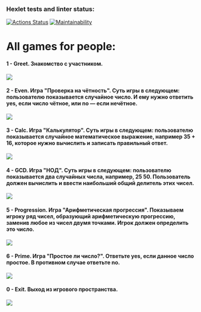 ### Hexlet tests and linter status:

[![Actions Status](https://github.com/Dmitriy5549/java-project-61/workflows/hexlet-check/badge.svg)](https://github.com/Dmitriy5549/java-project-61/actions)
[![Maintainability](https://api.codeclimate.com/v1/badges/594816a6b0c84bcb8ea3/maintainability)](https://codeclimate.com/github/Dmitriy5549/java-project-61/maintainability)

# All games for people:

#### 1 - Greet. Знакомство с участником.
![](../../../Downloads/1674395160_5-60.jpg)
#### 2 - Even. Игра "Проверка на чётность". Суть игры в следующем: пользователю показывается случайное число. И ему нужно ответить yes, если число чётное, или no — если нечётное.
![](../../../Downloads/dQWPIs1LY8M.jpg)
#### 3 - Calc. Игра "Калькулятор". Суть игры в следующем: пользователю показывается случайное математическое выражение, например 35 + 16, которое нужно вычислить и записать правильный ответ.
![](../../../Downloads/1648629536_2-kartinkof-club-p-bukhgalter-smeshnie-kartinki-2.jpg)
#### 4 - GCD. Игра "НОД". Суть игры в следующем: пользователю показывается два случайных числа, например, 25 50. Пользователь должен вычислить и ввести наибольший общий делитель этих чисел.
![](../../../Downloads/ochen-smeshnye-foto-kartinki-pro-igromanov-8.jpg)
#### 5 - Progression. Игра "Арифметическая прогрессия". Показываем игроку ряд чисел, образующий арифметическую прогрессию, заменив любое из чисел двумя точками. Игрок должен определить это число.
![](../../../Downloads/ochen-smeshnye-foto-kartinki-pro-igromanov-30.jpg)
#### 6 - Prime. Игра "Простое ли число?". Ответьте yes, если данное число простое. В противном случае ответьте no.
![](../../../Downloads/tablyi-550x550.jpg)
#### 0 - Exit. Выход из игрового пространства.
![](../../../Downloads/1648345249_11-kartinkof-club-p-mem-dobbi-svoboden-11.jpg)
